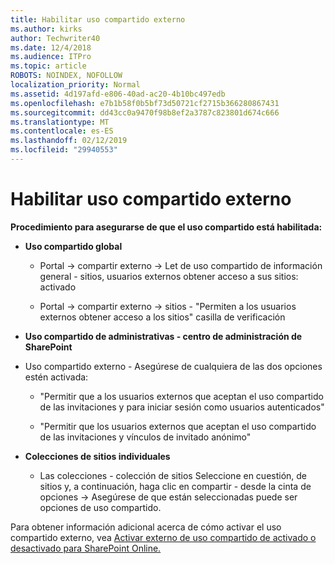 ```yaml
---
title: Habilitar uso compartido externo
ms.author: kirks
author: Techwriter40
ms.date: 12/4/2018
ms.audience: ITPro
ms.topic: article
ROBOTS: NOINDEX, NOFOLLOW
localization_priority: Normal
ms.assetid: 4d197afd-e806-40ad-ac20-4b10bc497edb
ms.openlocfilehash: e7b1b58f0b5bf73d50721cf2715b366280867431
ms.sourcegitcommit: dd43cc0a9470f98b8ef2a3787c823801d674c666
ms.translationtype: MT
ms.contentlocale: es-ES
ms.lasthandoff: 02/12/2019
ms.locfileid: "29940553"
---
```

# <a name="enable-external-sharing"></a>Habilitar uso compartido externo

 **Procedimiento para asegurarse de que el uso compartido está habilitada:**
  
- **Uso compartido global**
    
  - Portal -\> compartir externo -\> Let de uso compartido de información general - sitios, usuarios externos obtener acceso a sus sitios: activado
    
  - Portal -\> compartir externo -\> sitios - "Permiten a los usuarios externos obtener acceso a los sitios" casilla de verificación
    
- **Uso compartido de administrativas - centro de administración de SharePoint**
    
- Uso compartido externo - Asegúrese de cualquiera de las dos opciones estén activada:
    
  - "Permitir que a los usuarios externos que aceptan el uso compartido de las invitaciones y para iniciar sesión como usuarios autenticados"
    
  - "Permitir que los usuarios externos que aceptan el uso compartido de las invitaciones y vínculos de invitado anónimo"
    
- **Colecciones de sitios individuales**
    
  - Las colecciones - colección de sitios Seleccione en cuestión, de sitios y, a continuación, haga clic en compartir - desde la cinta de opciones -\> Asegúrese de que están seleccionadas puede ser opciones de uso compartido.
    
Para obtener información adicional acerca de cómo activar el uso compartido externo, vea [Activar externo de uso compartido de activado o desactivado para SharePoint Online.](https://go.microsoft.com/fwlink/?linkid=2047681&amp;clcid=0x409)
  

